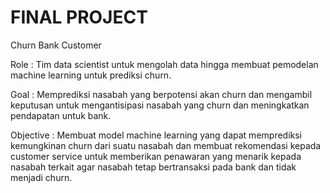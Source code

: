 # FINAL PROJECT
Churn Bank Customer

Role : Tim data scientist untuk mengolah data hingga membuat pemodelan machine learning untuk prediksi churn.

Goal : Memprediksi nasabah yang berpotensi akan churn dan mengambil keputusan untuk mengantisipasi nasabah yang churn dan meningkatkan pendapatan untuk bank.

Objective : 
Membuat model machine learning yang dapat memprediksi kemungkinan churn dari suatu nasabah dan membuat rekomendasi kepada customer service untuk memberikan penawaran yang menarik kepada nasabah terkait agar nasabah tetap bertransaksi pada bank dan tidak menjadi churn.
